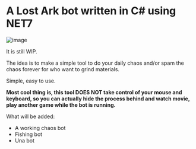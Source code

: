 # A Lost Ark bot written in C# using NET7

![image](https://github.com/takattowo/lostark-bot_net7/assets/63276803/29e5994c-f560-4082-ae39-4cc2520145bb)

It is still WIP.

The idea is to make a simple tool to do your daily chaos and/or spam the chaos forever for who want to grind materials.

Simple, easy to use.

**Most cool thing is, this tool DOES NOT take control of your mouse and keyboard, so you can actually hide the process behind and watch movie, play another game while the bot is running.**


What will be added:
- A working chaos bot
- Fishing bot
- Una bot
